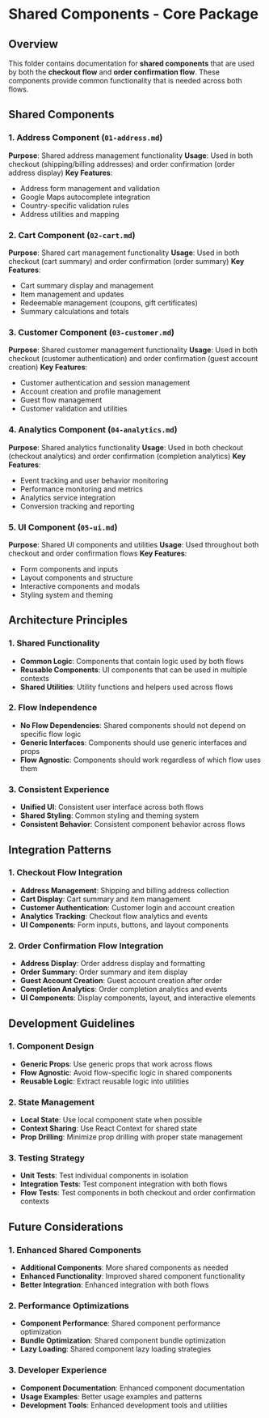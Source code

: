 # Shared Components - Core Package

## Overview

This folder contains documentation for **shared components** that are used by both the **checkout flow** and **order confirmation flow**. These components provide common functionality that is needed across both flows.

## Shared Components

### 1. Address Component (`01-address.md`)
**Purpose**: Shared address management functionality
**Usage**: Used in both checkout (shipping/billing addresses) and order confirmation (order address display)
**Key Features**:
- Address form management and validation
- Google Maps autocomplete integration
- Country-specific validation rules
- Address utilities and mapping

### 2. Cart Component (`02-cart.md`)
**Purpose**: Shared cart management functionality
**Usage**: Used in both checkout (cart summary) and order confirmation (order summary)
**Key Features**:
- Cart summary display and management
- Item management and updates
- Redeemable management (coupons, gift certificates)
- Summary calculations and totals

### 3. Customer Component (`03-customer.md`)
**Purpose**: Shared customer management functionality
**Usage**: Used in both checkout (customer authentication) and order confirmation (guest account creation)
**Key Features**:
- Customer authentication and session management
- Account creation and profile management
- Guest flow management
- Customer validation and utilities

### 4. Analytics Component (`04-analytics.md`)
**Purpose**: Shared analytics functionality
**Usage**: Used in both checkout (checkout analytics) and order confirmation (completion analytics)
**Key Features**:
- Event tracking and user behavior monitoring
- Performance monitoring and metrics
- Analytics service integration
- Conversion tracking and reporting

### 5. UI Component (`05-ui.md`)
**Purpose**: Shared UI components and utilities
**Usage**: Used throughout both checkout and order confirmation flows
**Key Features**:
- Form components and inputs
- Layout components and structure
- Interactive components and modals
- Styling system and theming

## Architecture Principles

### 1. Shared Functionality
- **Common Logic**: Components that contain logic used by both flows
- **Reusable Components**: UI components that can be used in multiple contexts
- **Shared Utilities**: Utility functions and helpers used across flows

### 2. Flow Independence
- **No Flow Dependencies**: Shared components should not depend on specific flow logic
- **Generic Interfaces**: Components should use generic interfaces and props
- **Flow Agnostic**: Components should work regardless of which flow uses them

### 3. Consistent Experience
- **Unified UI**: Consistent user interface across both flows
- **Shared Styling**: Common styling and theming system
- **Consistent Behavior**: Consistent component behavior across flows

## Integration Patterns

### 1. Checkout Flow Integration
- **Address Management**: Shipping and billing address collection
- **Cart Display**: Cart summary and item management
- **Customer Authentication**: Customer login and account creation
- **Analytics Tracking**: Checkout flow analytics and events
- **UI Components**: Form inputs, buttons, and layout components

### 2. Order Confirmation Flow Integration
- **Address Display**: Order address display and formatting
- **Order Summary**: Order summary and item display
- **Guest Account Creation**: Guest account creation after order
- **Completion Analytics**: Order completion analytics and events
- **UI Components**: Display components, layout, and interactive elements

## Development Guidelines

### 1. Component Design
- **Generic Props**: Use generic props that work across flows
- **Flow Agnostic**: Avoid flow-specific logic in shared components
- **Reusable Logic**: Extract reusable logic into utilities

### 2. State Management
- **Local State**: Use local component state when possible
- **Context Sharing**: Use React Context for shared state
- **Prop Drilling**: Minimize prop drilling with proper state management

### 3. Testing Strategy
- **Unit Tests**: Test individual components in isolation
- **Integration Tests**: Test component integration with both flows
- **Flow Tests**: Test components in both checkout and order confirmation contexts

## Future Considerations

### 1. Enhanced Shared Components
- **Additional Components**: More shared components as needed
- **Enhanced Functionality**: Improved shared component functionality
- **Better Integration**: Enhanced integration with both flows

### 2. Performance Optimizations
- **Component Performance**: Shared component performance optimization
- **Bundle Optimization**: Shared component bundle optimization
- **Lazy Loading**: Shared component lazy loading strategies

### 3. Developer Experience
- **Component Documentation**: Enhanced component documentation
- **Usage Examples**: Better usage examples and patterns
- **Development Tools**: Enhanced development tools and utilities
